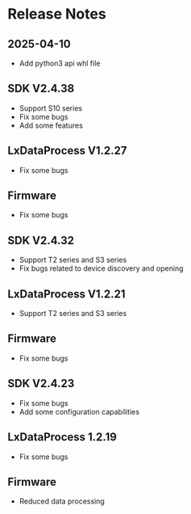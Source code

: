 # Release Notes

## 2025-04-10
- Add python3 api whl file

## SDK V2.4.38
- Support S10 series
- Fix some bugs
- Add some features

## LxDataProcess V1.2.27
- Fix some bugs

## Firmware
- Fix some bugs

## SDK V2.4.32
- Support T2 series and S3 series
- Fix bugs related to device discovery and opening

## LxDataProcess V1.2.21
- Support T2 series and S3 series

## Firmware
- Fix some bugs

## SDK V2.4.23
- Fix some bugs
- Add some configuration capabilities

## LxDataProcess 1.2.19
- Fix some bugs

## Firmware
- Reduced data processing

